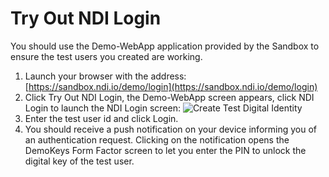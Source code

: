 # Try Out NDI Login

You should use the Demo-WebApp application provided by the Sandbox to ensure the test users you created are working.

1. Launch your browser with the address: [https://sandbox.ndi.io/demo/login](https://sandbox.ndi.io/demo/login)
1. Click Try Out NDI Login, the Demo-WebApp screen appears, click NDI Login to launch the NDI Login screen:
   ![Create Test Digital Identity](/assets/lib/ndi/appwebdev/img/ndi-web-login.png)
1. Enter the test user id and click Login.
1. You should receive a push notification on your device informing you of an authentication request. Clicking on the notification opens the DemoKeys Form Factor screen to let you enter the PIN to unlock the digital key of the test user.
